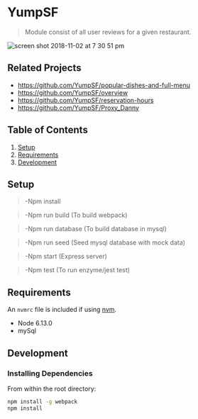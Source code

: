 # YumpSF

> Module consist of all user reviews for a given restaurant.

![screen shot 2018-11-02 at 7 30 51 pm](https://user-images.githubusercontent.com/11156534/48022825-01fe8e00-e0f1-11e8-8533-9fa2adbc93b8.png)

## Related Projects

  - https://github.com/YumpSF/popular-dishes-and-full-menu
  - https://github.com/YumpSF/overview
  - https://github.com/YumpSF/reservation-hours
  - https://github.com/YumpSF/Proxy_Danny


## Table of Contents

1. [Setup](#Setup)
1. [Requirements](#requirements)
1. [Development](#development)


## Setup

> -Npm install

> -Npm run build (To build webpack)

> -Npm run database (To build database in mysql)

> -Npm run seed (Seed mysql database with mock data)

> -Npm start (Express server)

> -Npm test (To run enzyme/jest test)


## Requirements

An `nvmrc` file is included if using [nvm](https://github.com/creationix/nvm).

- Node 6.13.0
- mySql

## Development

### Installing Dependencies

From within the root directory:

```sh
npm install -g webpack
npm install
```

